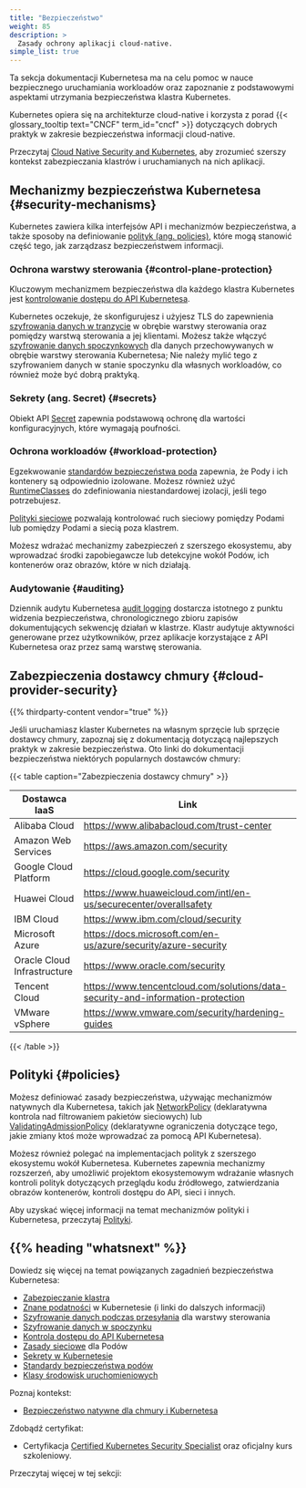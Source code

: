 ```yaml
---
title: "Bezpieczeństwo"
weight: 85
description: >
  Zasady ochrony aplikacji cloud-native.
simple_list: true
---
```


Ta sekcja dokumentacji Kubernetesa ma na celu pomoc w nauce
bezpiecznego uruchamiania workloadów oraz zapoznanie z
podstawowymi aspektami utrzymania bezpieczeństwa klastra Kubernetes.

Kubernetes opiera się na architekturze cloud-native i korzysta z
porad {{< glossary_tooltip text="CNCF" term_id="cncf" >}}
dotyczących dobrych praktyk w zakresie bezpieczeństwa informacji cloud-native.

Przeczytaj [Cloud Native Security and Kubernetes](/docs/concepts/security/cloud-native-security/),
aby zrozumieć szerszy
kontekst zabezpieczania klastrów i uruchamianych na nich aplikacji.

## Mechanizmy bezpieczeństwa Kubernetesa {#security-mechanisms}

Kubernetes zawiera kilka interfejsów API i mechanizmów bezpieczeństwa, a także sposoby na definiowanie
[polityk (ang. policies)](#policies), które mogą stanowić część tego, jak zarządzasz bezpieczeństwem informacji.

### Ochrona warstwy sterowania {#control-plane-protection}

Kluczowym mechanizmem bezpieczeństwa dla każdego klastra Kubernetes jest
[kontrolowanie dostępu do API Kubernetesa](/docs/concepts/security/controlling-access).

Kubernetes oczekuje, że skonfigurujesz i użyjesz TLS do zapewnienia
[szyfrowania danych w tranzycie](/docs/tasks/tls/managing-tls-in-a-cluster/) w obrębie warstwy
sterowania oraz pomiędzy warstwą sterowania a jej klientami. Możesz także włączyć
[szyfrowanie danych spoczynkowych](/docs/tasks/administer-cluster/encrypt-data/) dla danych
przechowywanych w obrębie warstwy sterowania Kubernetesa; Nie należy mylić tego z
szyfrowaniem danych w stanie spoczynku dla własnych workloadów, co również może być dobrą praktyką.

### Sekrety (ang. Secret) {#secrets}

Obiekt API [Secret](/docs/concepts/configuration/secret/) zapewnia
podstawową ochronę dla wartości konfiguracyjnych, które wymagają poufności.

### Ochrona workloadów {#workload-protection}

Egzekwowanie [standardów bezpieczeństwa poda](/docs/concepts/security/pod-security-standards/)
zapewnia, że Pody i ich kontenery są odpowiednio
izolowane. Możesz również użyć [RuntimeClasses](/docs/concepts/containers/runtime-class)
do zdefiniowania niestandardowej izolacji, jeśli tego potrzebujesz.

[Polityki sieciowe](/docs/concepts/services-networking/network-policies/) pozwalają kontrolować
ruch sieciowy pomiędzy Podami lub pomiędzy Podami a siecią poza klastrem.

Możesz wdrażać mechanizmy zabezpieczeń z szerszego ekosystemu, aby wprowadzać środki
zapobiegawcze lub detekcyjne wokół Podów, ich kontenerów oraz obrazów, które w nich działają.

### Audytowanie {#auditing}

Dziennik audytu Kubernetesa [audit logging](/docs/tasks/debug/debug-cluster/audit/)
dostarcza istotnego z punktu widzenia bezpieczeństwa, chronologicznego zbioru zapisów
dokumentujących sekwencję działań w klastrze. Klastr audytuje aktywności generowane przez
użytkowników, przez aplikacje korzystające z API Kubernetesa oraz przez samą warstwę sterowania.

## Zabezpieczenia dostawcy chmury {#cloud-provider-security}

{{% thirdparty-content vendor="true" %}}

Jeśli uruchamiasz klaster Kubernetes na własnym sprzęcie lub sprzęcie dostawcy
chmury, zapoznaj się z dokumentacją dotyczącą najlepszych praktyk w zakresie
bezpieczeństwa. Oto linki do dokumentacji bezpieczeństwa niektórych popularnych dostawców chmury:

{{< table caption="Zabezpieczenia dostawcy chmury" >}}

Dostawca IaaS        | Link |
-------------------- | ------------ |
Alibaba Cloud | https://www.alibabacloud.com/trust-center |
Amazon Web Services | https://aws.amazon.com/security |
Google Cloud Platform | https://cloud.google.com/security |
Huawei Cloud | https://www.huaweicloud.com/intl/en-us/securecenter/overallsafety |
IBM Cloud | https://www.ibm.com/cloud/security |
Microsoft Azure | https://docs.microsoft.com/en-us/azure/security/azure-security |
Oracle Cloud Infrastructure | https://www.oracle.com/security |
Tencent Cloud | https://www.tencentcloud.com/solutions/data-security-and-information-protection |
VMware vSphere | https://www.vmware.com/security/hardening-guides |

{{< /table >}}

## Polityki {#policies}

Możesz definiować zasady bezpieczeństwa, używając mechanizmów natywnych dla
Kubernetesa, takich jak [NetworkPolicy](/docs/concepts/services-networking/network-policies/)
(deklaratywna kontrola nad filtrowaniem pakietów sieciowych) lub
[ValidatingAdmissionPolicy](/docs/reference/access-authn-authz/validating-admission-policy/) (deklaratywne ograniczenia
dotyczące tego, jakie zmiany ktoś może wprowadzać za pomocą API Kubernetesa).

Możesz również polegać na implementacjach polityk z szerszego
ekosystemu wokół Kubernetesa. Kubernetes zapewnia mechanizmy
rozszerzeń, aby umożliwić projektom ekosystemowym wdrażanie
własnych kontroli polityk dotyczących przeglądu kodu źródłowego,
zatwierdzania obrazów kontenerów, kontroli dostępu do API, sieci i innych.

Aby uzyskać więcej informacji na temat mechanizmów polityki i
Kubernetesa, przeczytaj [Polityki](/docs/concepts/policy/).

## {{% heading "whatsnext" %}}

Dowiedz się więcej na temat powiązanych zagadnień bezpieczeństwa Kubernetesa:

* [Zabezpieczanie klastra](/docs/tasks/administer-cluster/securing-a-cluster/)
* [Znane podatności](/docs/reference/issues-security/official-cve-feed/)
  w Kubernetesie (i linki do dalszych informacji)
* [Szyfrowanie danych podczas przesyłania](/docs/tasks/tls/managing-tls-in-a-cluster/) dla warstwy sterowania
* [Szyfrowanie danych w spoczynku](/docs/tasks/administer-cluster/encrypt-data/)
* [Kontrola dostępu do API Kubernetesa](/docs/concepts/security/controlling-access)
* [Zasady sieciowe](/docs/concepts/services-networking/network-policies/) dla Podów
* [Sekrety w Kubernetesie](/docs/concepts/configuration/secret/)
* [Standardy bezpieczeństwa podów](/docs/concepts/security/pod-security-standards/)
* [Klasy środowisk uruchomieniowych](/docs/concepts/containers/runtime-class)

Poznaj kontekst:

<!-- if changing this, also edit the front matter of content/en/docs/concepts/security/cloud-native-security.md to match; check the no_list setting -->
* [Bezpieczeństwo natywne dla chmury i Kubernetesa](/docs/concepts/security/cloud-native-security/)

Zdobądź certyfikat:

* Certyfikacja [Certified Kubernetes Security Specialist](https://training.linuxfoundation.org/certification/certified-kubernetes-security-specialist/)
  oraz oficjalny kurs szkoleniowy.

Przeczytaj więcej w tej sekcji:

